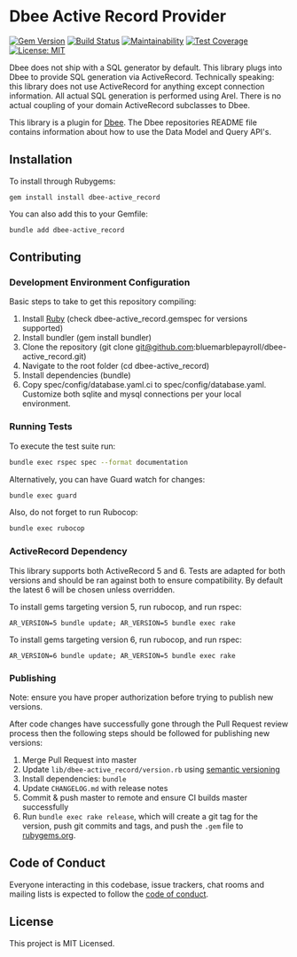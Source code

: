 # Dbee Active Record Provider

[![Gem Version](https://badge.fury.io/rb/dbee-active_record.svg)](https://badge.fury.io/rb/dbee-active_record) [![Build Status](https://travis-ci.org/bluemarblepayroll/dbee-active_record.svg?branch=master)](https://travis-ci.org/bluemarblepayroll/dbee-active_record) [![Maintainability](https://api.codeclimate.com/v1/badges/7f74a4e546bebb603cce/maintainability)](https://codeclimate.com/github/bluemarblepayroll/dbee-active_record/maintainability) [![Test Coverage](https://api.codeclimate.com/v1/badges/7f74a4e546bebb603cce/test_coverage)](https://codeclimate.com/github/bluemarblepayroll/dbee-active_record/test_coverage) [![License: MIT](https://img.shields.io/badge/License-MIT-yellow.svg)](https://opensource.org/licenses/MIT)

Dbee does not ship with a SQL generator by default.  This library plugs into Dbee to provide SQL generation via ActiveRecord.  Technically speaking: this library does not use ActiveRecord for anything except connection information.  All actual SQL generation is performed using Arel.  There is no actual coupling of your domain ActiveRecord subclasses to Dbee.

This library is a plugin for [Dbee](https://github.com/bluemarblepayroll/dbee).  The Dbee repositories README file contains information about how to use the Data Model and Query API's.

## Installation

To install through Rubygems:

````
gem install install dbee-active_record
````

You can also add this to your Gemfile:

````
bundle add dbee-active_record
````

## Contributing

### Development Environment Configuration

Basic steps to take to get this repository compiling:

1. Install [Ruby](https://www.ruby-lang.org/en/documentation/installation/) (check dbee-active_record.gemspec for versions supported)
2. Install bundler (gem install bundler)
3. Clone the repository (git clone git@github.com:bluemarblepayroll/dbee-active_record.git)
4. Navigate to the root folder (cd dbee-active_record)
5. Install dependencies (bundle)
6. Copy spec/config/database.yaml.ci to spec/config/database.yaml. Customize both sqlite and mysql connections per your local environment.

### Running Tests

To execute the test suite run:

````bash
bundle exec rspec spec --format documentation
````

Alternatively, you can have Guard watch for changes:

````bash
bundle exec guard
````

Also, do not forget to run Rubocop:

````bash
bundle exec rubocop
````

### ActiveRecord Dependency

This library supports both ActiveRecord 5 and 6.  Tests are adapted for both versions and should be ran against both to ensure compatibility.  By default the latest 6 will be chosen unless overridden.

To install gems targeting version 5, run rubocop, and run rspec:

````shell
AR_VERSION=5 bundle update; AR_VERSION=5 bundle exec rake
````

To install gems targeting version 6, run rubocop, and run rspec:

````shell
AR_VERSION=6 bundle update; AR_VERSION=5 bundle exec rake
````

### Publishing

Note: ensure you have proper authorization before trying to publish new versions.

After code changes have successfully gone through the Pull Request review process then the following steps should be followed for publishing new versions:

1. Merge Pull Request into master
2. Update `lib/dbee-active_record/version.rb` using [semantic versioning](https://semver.org/)
3. Install dependencies: `bundle`
4. Update `CHANGELOG.md` with release notes
5. Commit & push master to remote and ensure CI builds master successfully
6. Run `bundle exec rake release`, which will create a git tag for the version, push git commits and tags, and push the `.gem` file to [rubygems.org](https://rubygems.org).

## Code of Conduct

Everyone interacting in this codebase, issue trackers, chat rooms and mailing lists is expected to follow the [code of conduct](https://github.com/bluemarblepayroll/dbee-active_record/blob/master/CODE_OF_CONDUCT.md).

## License

This project is MIT Licensed.
